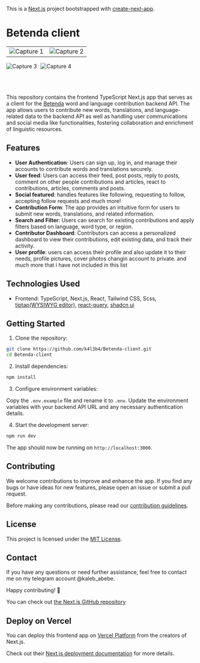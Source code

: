 This is a [Next.js](https://nextjs.org/) project bootstrapped with [create-next-app](https://github.com/vercel/next.js/tree/canary/packages/create-next-app).

# Betenda client
<table>
  <tr>
    <td><img src="https://github.com/k4l3b4/Betenda-client/assets/59311872/faf6c14b-8949-4136-b109-0c5d93382393" alt="Capture 1"></td>
    <td><img src="https://github.com/k4l3b4/Betenda-client/assets/59311872/ef8c5386-d5a5-4c81-aa3e-e1b61e3b728e" alt="Capture 2"></td>
  </tr>
</table>
<div style="display: flex; justify-content: between; width: 100%;">
  <img src="https://github.com/k4l3b4/Betenda-client/assets/59311872/806b9c7e-0139-4b28-80c9-1c30cc13800c" alt="Capture 3" style="margin-right: 10px;">
  <img src="https://github.com/k4l3b4/Betenda-client/assets/59311872/5899c100-dabb-413b-a64f-b0335e96fc69" alt="Capture 4">
</div>

<br/>
<br/>
<br/>

This repository contains the frontend TypeScript Next.js app that serves as a client for the [Betenda](https://github.com/k4l3b4/Betenda) word and language contribution backend API. The app allows users to contribute new words, translations, and language-related data to the backend API as well as handling user communications and social media like functionalities, fostering collaboration and enrichment of linguistic resources.

## Features
- **User Authentication**: Users can sign up, log in, and manage their accounts to contribute words and translations securely.
- **User feed**: Users can access their feed, post posts, reply to posts, comment on other people contributions and articles, react to contributions, articles, comments and posts.
- **Social featured**: handles features like following, requesting to follow, accepting follow requests and much more!
- **Contribution Form**: The app provides an intuitive form for users to submit new words, translations, and related information.
- **Search and Filter**: Users can search for existing contributions and apply filters based on language, word type, or region.
- **Contributor Dashboard**: Contributors can access a personalized dashboard to view their contributions, edit existing data, and track their activity.
- **User profile**: users can access their profile and also update it to their needs, profile pictures, cover photos changin account to private.
  and much more that i have not included in this list

## Technologies Used

- Frontend: TypeScript, Next.js, React, Tailwind CSS, Scss, [tiptap(WYSIWYG editor)](https://github.com/ueberdosis/tiptap), [react-query](https://github.com/TanStack/query), [shadcn ui](https://github.com/shadcn-ui/ui)

## Getting Started

1. Clone the repository:

```bash
git clone https://github.com/k4l3b4/Betenda-client.git
cd Betenda-client
```

2. Install dependencies:

```bash
npm install
```

3. Configure environment variables:

Copy the `.env.example` file and rename it to `.env`. Update the environment variables with your backend API URL and any necessary authentication details.

4. Start the development server:

```bash
npm run dev
```

The app should now be running on `http://localhost:3000`.

## Contributing

We welcome contributions to improve and enhance the app. If you find any bugs or have ideas for new features, please open an issue or submit a pull request.

Before making any contributions, please read our [contribution guidelines](CONTRIBUTIONS.md).

## License

This project is licensed under the [MIT License](LICENSE).

## Contact

If you have any questions or need further assistance, feel free to contact me on my telegram account @kaleb_abebe.

Happy contributing! 🚀

You can check out [the Next.js GitHub repository](https://github.com/vercel/next.js/)

## Deploy on Vercel
You can deploy this frontend app on [Vercel Platform](https://vercel.com/new?utm_medium=default-template&filter=next.js&utm_source=create-next-app&utm_campaign=create-next-app-readme) from the creators of Next.js.

Check out their [Next.js deployment documentation](https://nextjs.org/docs/deployment) for more details.
